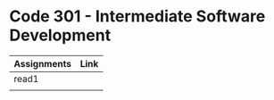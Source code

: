 # Code 301 - Intermediate Software Development

| Assignments|             Link             |
| -----------|------------------------------|
|  read1     |         |
|     |         |